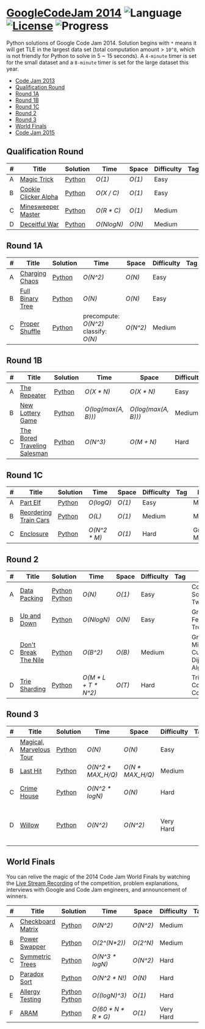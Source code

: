 # [GoogleCodeJam 2014](https://codingcompetitions.withgoogle.com/codejam/archive/2014) ![Language](https://img.shields.io/badge/language-Python-orange.svg) [![License](https://img.shields.io/badge/license-MIT-blue.svg)](./LICENSE.md) ![Progress](https://img.shields.io/badge/progress-27%20%2F%2027-ff69b4.svg)

Python solutions of Google Code Jam 2014. Solution begins with `*` means it will get TLE in the largest data set (total computation amount > `10^8`, which is not friendly for Python to solve in 5 ~ 15 seconds). A `4-minute` timer is set for the small dataset and a `8-minute` timer is set for the large dataset this year.

* [Code Jam 2013](https://github.com/kamyu104/GoogleCodeJam-2013)
* [Qualification Round](https://github.com/kamyu104/GoogleCodeJam-2014#qualification-round)
* [Round 1A](https://github.com/kamyu104/GoogleCodeJam-2014#round-1a)
* [Round 1B](https://github.com/kamyu104/GoogleCodeJam-2014#round-1b)
* [Round 1C](https://github.com/kamyu104/GoogleCodeJam-2014#round-1c)
* [Round 2](https://github.com/kamyu104/GoogleCodeJam-2014#round-2)
* [Round 3](https://github.com/kamyu104/GoogleCodeJam-2014#round-3)
* [World Finals](https://github.com/kamyu104/GoogleCodeJam-2014#world-finals)
* [Code Jam 2015](https://github.com/kamyu104/GoogleCodeJam-2015)

## Qualification Round
| # | Title | Solution | Time | Space | Difficulty | Tag | Note |
|---| ----- | -------- | ---- | ----- | ---------- | --- | ---- |
|A| [Magic Trick](https://code.google.com/codejam/contest/2974486/dashboard#s=p0)| [Python](./Qualification%20Round/magic_trick.py) | _O(1)_  | _O(1)_  | Easy | | Set |
|B| [Cookie Clicker Alpha](https://code.google.com/codejam/contest/2974486/dashboard#s=p1)| [Python](./Qualification%20Round/cookie_clicker_alpha.py) | _O(X / C)_  | _O(1)_  | Easy | | Math |
|C| [Minesweeper Master](https://code.google.com/codejam/contest/2974486/dashboard#s=p2)| [Python](./Qualification%20Round/minesweeper_master.py) | _O(R * C)_  | _O(1)_ | Medium | | Enumeration |
|D| [Deceitful War](https://code.google.com/codejam/contest/2974486/dashboard#s=p3)| [Python](./Qualification%20Round/deceitful_war.py) | _O(NlogN)_  | _O(N)_ | Medium | | Sort |

## Round 1A
| # | Title | Solution | Time | Space | Difficulty | Tag | Note |
|---| ----- | -------- | ---- | ----- | ---------- | --- | ---- |
|A| [Charging Chaos](https://code.google.com/codejam/contest/2984486/dashboard#s=p0)| [Python](./Round%201A/charging_chaos.py) | _O(N^2)_  | _O(N)_  | Easy | | Bit Manipulation |
|B| [Full Binary Tree](https://code.google.com/codejam/contest/2984486/dashboard#s=p1)| [Python](./Round%201A/full_binary_tree.py)  | _O(N)_ |  _O(N)_ | Easy | | DFS, Graph, Binary Tree |
|C| [Proper Shuffle](https://code.google.com/codejam/contest/2984486/dashboard#s=p2)| [Python](./Round%201A/proper_shuffle.py) | precompute: _O(N^2)_<br>classify: _O(N)_ |  _O(N^2)_ | Medium | | Precomputation, Probability, Naive Bayes Classifier |

## Round 1B
| # | Title | Solution | Time | Space | Difficulty | Tag | Note |
|---| ----- | -------- | ---- | ----- | ---------- | --- | ---- |
|A| [The Repeater](https://code.google.com/codejam/contest/2994486/dashboard#s=p0)| [Python](./Round%201B/the-repeater.py)| _O(X * N)_ | _O(X * N)_ | Easy | | Math |
|B| [New Lottery Game](https://code.google.com/codejam/contest/2994486/dashboard#s=p1)| [Python](./Round%201B/new-lottery-game.py)| _O(log(max(A, B)))_ | _O(log(max(A, B)))_ | Medium | | Math, DP, Memoization |
|C| [The Bored Traveling Salesman](https://code.google.com/codejam/contest/2994486/dashboard#s=p2)| [Python](./Round%201B/the-bored-traveling-salesman.py)| _O(N^3)_ | _O(M + N)_ | Hard | | Greedy |

## Round 1C
| # | Title | Solution | Time | Space | Difficulty | Tag | Note |
|---| ----- | -------- | ---- | ----- | ---------- | --- | ---- |
|A| [Part Elf](https://code.google.com/codejam/contest/3004486/dashboard#s=p0)| [Python](./Round%201C/part-elf.py)| _O(logQ)_ | _O(1)_ | Easy | | Math |
|B| [Reordering Train Cars](https://code.google.com/codejam/contest/3004486/dashboard#s=p1)| [Python](./Round%201C/reordering-train-cars.py)| _O(L)_ | _O(1)_ | Medium | | Math |
|C| [Enclosure](https://code.google.com/codejam/contest/3004486/dashboard#s=p2)| [Python](./Round%201C/enclosure.py)| _O(N^2 * M)_ | _O(1)_ | Hard | | Greedy, Math |

## Round 2
| # | Title | Solution | Time | Space | Difficulty | Tag | Note |
|---| ----- | -------- | ---- | ----- | ---------- | --- | ---- |
|A| [Data Packing](https://codingcompetitions.withgoogle.com/codejam/round/0000000000432fed/0000000000432b8d)| [Python](./Round%202/data_packing.py) [Python](./Round%202/data_packing2.py) | _O(N)_ | _O(1)_ | Easy | | Counting Sort, Greedy, Two Pointers |
|B| [Up and Down](https://codingcompetitions.withgoogle.com/codejam/round/0000000000432fed/000000000043333d)| [Python](./Round%202/up_and_down.py) | _O(NlogN)_ | _O(N)_ | Easy | | Greedy, BIT, Fenwick Tree |
|C| [Don't Break The Nile](https://codingcompetitions.withgoogle.com/codejam/round/0000000000432fed/0000000000433109)| [Python](./Round%202/dont_break_the_nile.py) | _O(B^2)_ | _O(B)_ | Medium | | Greedy, Minimum Cut, Dijkstra's Algorithm |
|D| [Trie Sharding](https://codingcompetitions.withgoogle.com/codejam/round/0000000000432fed/0000000000432f41)| [Python](./Round%202/trie_sharding.py) | _O(M * L + T * N^2)_ | _O(T)_ | Hard | | Trie, Greedy, Combination, Counting, DP |

## Round 3
| # | Title | Solution | Time | Space | Difficulty | Tag | Note |
|---| ----- | -------- | ---- | ----- | ---------- | --- | ---- |
|A| [Magical, Marvelous Tour](https://codingcompetitions.withgoogle.com/codejam/round/000000000043371f/000000000043380e)| [Python](./Round%203/magical_marvelous_tour.py) | _O(N)_ | _O(N)_ | Easy | | Two Pointers |
|B| [Last Hit](https://codingcompetitions.withgoogle.com/codejam/round/000000000043371f/0000000000433a3e)| [Python](./Round%203/last_hit.py) | _O(N^2 * MAX_H/Q)_ | _O(N * MAX_H/Q)_ | Medium | | DP |
|C| [Crime House](https://codingcompetitions.withgoogle.com/codejam/round/000000000043371f/00000000004331cb)| [Python](./Round%203/crime_house.py) | _O(N^2 * logN)_ | _O(N)_ | Hard | | Greedy, Binary Search |
|D| [Willow](https://codingcompetitions.withgoogle.com/codejam/round/000000000043371f/00000000004336d0)| [Python](./Round%203/willow.py) | _O(N^2)_ | _O(N^2)_ | Very Hard | | Game, Tree, Minimax, Memoization, Precompute, DP |

## World Finals
You can relive the magic of the 2014 Code Jam World Finals by watching the [Live Stream Recording](https://www.youtube.com/watch?v=GYX3sn3Q_DQ) of the competition, problem explanations, interviews with Google and Code Jam engineers, and announcement of winners.

| # | Title | Solution | Time | Space | Difficulty | Tag | Note |
|---| ----- | -------- | ---- | ----- | ---------- | --- | ---- |
|A| [Checkboard Matrix](https://code.google.com/codejam/contest/7214486/dashboard#s=p0)| [Python](./World%20Finals/checkboard-matrix.py)| _O(N^2)_ | _O(N^2)_ | Medium | | |
|B| [Power Swapper](https://code.google.com/codejam/contest/7214486/dashboard#s=p1)| [Python](./World%20Finals/power-swapper.py)| _O(2^(N*2))_ | _O(2^N)_ | Medium | | Recursion |
|C| [Symmetric Trees](https://code.google.com/codejam/contest/7214486/dashboard#s=p2)| [Python](./World%20Finals/symmetric-trees.py)| _O(N^3 * logN)_ | _O(N^2)_ | Hard | | Recursion |
|D| [Paradox Sort](https://code.google.com/codejam/contest/7214486/dashboard#s=p3)| [Python](./World%20Finals/paradox-sort.py)| _O(N^2 * N!)_ | _O(N)_ | Hard | | DFS |
|E| [Allergy Testing](https://code.google.com/codejam/contest/7214486/dashboard#s=p4)| [Python](./World%20Finals/allergy-testing.py) [Python](./World%20Finals/allergy-testing2.py) | _O((logN)^3)_ | _O(1)_ | Hard | | Binary Search |
|F| [ARAM](https://code.google.com/codejam/contest/7214486/dashboard#s=p5)| [Python](./World%20Finals/aram.py)| _O(60 * N * R * G)_ | _O(1)_ | Very Hard | | Binary Search |
